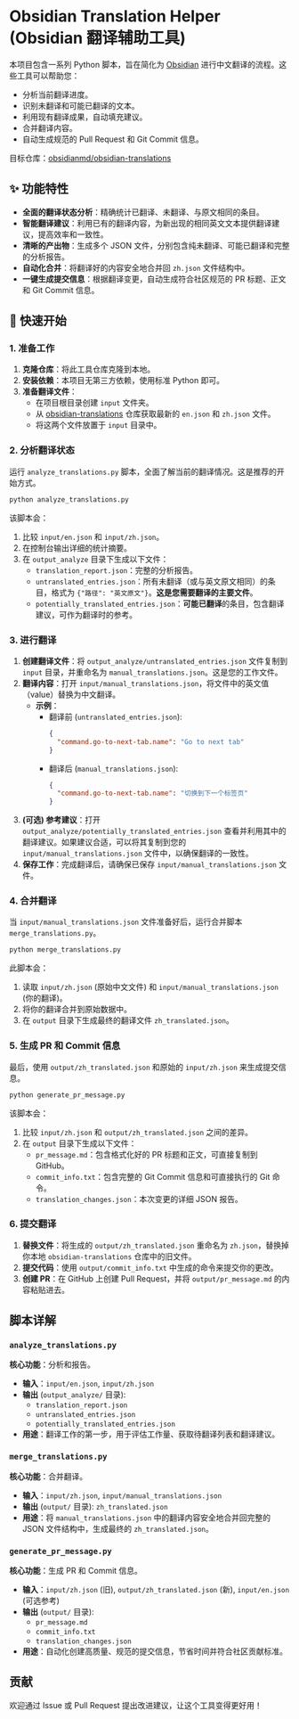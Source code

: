 # Obsidian Translation Helper (Obsidian 翻译辅助工具)

本项目包含一系列 Python 脚本，旨在简化为 [Obsidian](https://obsidian.md/) 进行中文翻译的流程。这些工具可以帮助您：

-   分析当前翻译进度。
-   识别未翻译和可能已翻译的文本。
-   利用现有翻译成果，自动填充建议。
-   合并翻译内容。
-   自动生成规范的 Pull Request 和 Git Commit 信息。

目标仓库：[obsidianmd/obsidian-translations](https://github.com/obsidianmd/obsidian-translations)

## ✨ 功能特性

-   **全面的翻译状态分析**：精确统计已翻译、未翻译、与原文相同的条目。
-   **智能翻译建议**：利用已有的翻译内容，为新出现的相同英文文本提供翻译建议，提高效率和一致性。
-   **清晰的产出物**：生成多个 JSON 文件，分别包含纯未翻译、可能已翻译和完整的分析报告。
-   **自动化合并**：将翻译好的内容安全地合并回 `zh.json` 文件结构中。
-   **一键生成提交信息**：根据翻译变更，自动生成符合社区规范的 PR 标题、正文和 Git Commit 信息。

## 🚀 快速开始

### 1. 准备工作

1.  **克隆仓库**：将此工具仓库克隆到本地。
2.  **安装依赖**：本项目无第三方依赖，使用标准 Python 即可。
3.  **准备翻译文件**：
    -   在项目根目录创建 `input` 文件夹。
    -   从 [obsidian-translations](https://github.com/obsidianmd/obsidian-translations) 仓库获取最新的 `en.json` 和 `zh.json` 文件。
    -   将这两个文件放置于 `input` 目录中。

### 2. 分析翻译状态

运行 `analyze_translations.py` 脚本，全面了解当前的翻译情况。这是推荐的开始方式。

```bash
python analyze_translations.py
```

该脚本会：
1.  比较 `input/en.json` 和 `input/zh.json`。
2.  在控制台输出详细的统计摘要。
3.  在 `output_analyze` 目录下生成以下文件：
    -   `translation_report.json`：完整的分析报告。
    -   `untranslated_entries.json`：所有未翻译（或与英文原文相同）的条目，格式为 `{"路径": "英文原文"}`。**这是您需要翻译的主要文件**。
    -   `potentially_translated_entries.json`：**可能已翻译**的条目，包含翻译建议，可作为翻译时的参考。

### 3. 进行翻译

1.  **创建翻译文件**：将 `output_analyze/untranslated_entries.json` 文件复制到 `input` 目录，并重命名为 `manual_translations.json`。这是您的工作文件。
2.  **翻译内容**：打开 `input/manual_translations.json`，将文件中的英文值（value）替换为中文翻译。
    -   **示例**：
        *   翻译前 (`untranslated_entries.json`):
            ```json
            {
              "command.go-to-next-tab.name": "Go to next tab"
            }
            ```
        *   翻译后 (`manual_translations.json`):
            ```json
            {
              "command.go-to-next-tab.name": "切换到下一个标签页"
            }
            ```
3.  **(可选) 参考建议**：打开 `output_analyze/potentially_translated_entries.json` 查看并利用其中的翻译建议。如果建议合适，可以将其复制到您的 `input/manual_translations.json` 文件中，以确保翻译的一致性。
4.  **保存工作**：完成翻译后，请确保已保存 `input/manual_translations.json` 文件。

### 4. 合并翻译

当 `input/manual_translations.json` 文件准备好后，运行合并脚本 `merge_translations.py`。

```bash
python merge_translations.py
```

此脚本会：
1.  读取 `input/zh.json` (原始中文文件) 和 `input/manual_translations.json` (你的翻译)。
2.  将你的翻译合并到原始数据中。
3.  在 `output` 目录下生成最终的翻译文件 `zh_translated.json`。

### 5. 生成 PR 和 Commit 信息

最后，使用 `output/zh_translated.json` 和原始的 `input/zh.json` 来生成提交信息。

```bash
python generate_pr_message.py
```

该脚本会：
1.  比较 `input/zh.json` 和 `output/zh_translated.json` 之间的差异。
2.  在 `output` 目录下生成以下文件：
    -   `pr_message.md`：包含格式化好的 PR 标题和正文，可直接复制到 GitHub。
    -   `commit_info.txt`：包含完整的 Git Commit 信息和可直接执行的 Git 命令。
    -   `translation_changes.json`：本次变更的详细 JSON 报告。

### 6. 提交翻译

1.  **替换文件**：将生成的 `output/zh_translated.json` 重命名为 `zh.json`，替换掉你本地 `obsidian-translations` 仓库中的旧文件。
2.  **提交代码**：使用 `output/commit_info.txt` 中生成的命令来提交你的更改。
3.  **创建 PR**：在 GitHub 上创建 Pull Request，并将 `output/pr_message.md` 的内容粘贴进去。

## 脚本详解

### `analyze_translations.py`

**核心功能**：分析和报告。
-   **输入**：`input/en.json`, `input/zh.json`
-   **输出** (`output_analyze/` 目录):
    -   `translation_report.json`
    -   `untranslated_entries.json`
    -   `potentially_translated_entries.json`
-   **用途**：翻译工作的第一步，用于评估工作量、获取待翻译列表和翻译建议。

### `merge_translations.py`

**核心功能**：合并翻译。
-   **输入**：`input/zh.json`, `input/manual_translations.json`
-   **输出** (`output/` 目录): `zh_translated.json`
-   **用途**：将 `manual_translations.json` 中的翻译内容安全地合并回完整的 JSON 文件结构中，生成最终的 `zh_translated.json`。

### `generate_pr_message.py`

**核心功能**：生成 PR 和 Commit 信息。
-   **输入**：`input/zh.json` (旧), `output/zh_translated.json` (新), `input/en.json` (可选参考)
-   **输出** (`output/` 目录):
    -   `pr_message.md`
    -   `commit_info.txt`
    -   `translation_changes.json`
-   **用途**：自动化创建高质量、规范的提交信息，节省时间并符合社区贡献标准。

## 贡献

欢迎通过 Issue 或 Pull Request 提出改进建议，让这个工具变得更好用！
